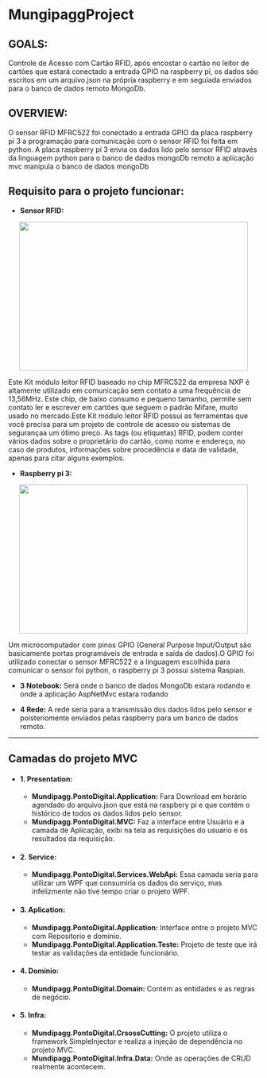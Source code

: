 # MungipaggProject

## GOALS:
Controle de Acesso com Cartão RFID, após encostar o cartão no leitor de cartões que estará conectado a entrada GPIO na raspberry pi,
os dados são escritos em um arquivo.json na própria raspberry e em seguiada enviados para o banco de dados remoto MongoDb.

## OVERVIEW:
O sensor RFID MFRC522 foi conectado a entrada GPIO da placa raspberry pi 3  a programação para comunicação com o sensor RFID foi feita
em python. A placa raspberry pi 3 envia os dados lido pelo sensor RFID através da linguagem python para o banco de dados mongoDb remoto
a aplicação mvc manipula o banco de dados mongoDb

## Requisito para o projeto funcionar:

- **Sensor RFID:**

<p align="center">
  <img width="460" height="300" src="https://user-images.githubusercontent.com/19213840/32897154-001294c4-cacc-11e7-8714-43241c6e79b2.jpg">
</p>

Este Kit módulo leitor RFID baseado no chip MFRC522 da empresa NXP é altamente utilizado em comunicação sem contato a uma frequência de 
13,56MHz. Este chip, de baixo consumo e pequeno tamanho, permite sem contato ler e escrever em cartões que seguem o padrão Mifare, 
muito usado no mercado.Este Kit módulo leitor RFID possui as ferramentas que você precisa para um projeto de controle de acesso ou sistemas de segurançaa um ótimo preço. As tags (ou etiquetas) RFID, podem conter vários dados sobre o proprietário do cartão, como nome e endereço, no caso de produtos, informações sobre procedência e data de validade, apenas para citar alguns exemplos.

- **Raspberry pi 3:**

<p align="center">
  <img width="460" height="300" src="https://user-images.githubusercontent.com/19213840/32895760-4c4186ba-cac8-11e7-8af1-15723f9b7ad2.jpg">
</p>

Um microcomputador com pinos  GPIO (General Purpose Input/Output são basicamente portas programáveis de entrada e saída de dados).O
GPIO foi utilizado conectar o sensor MFRC522 e a linguagem escolhida para comunicar o sensor foi python, o raspberry pi 3 possui sistema Raspian.

- **3 Notebook:**
Será onde o banco de dados MongoDb estara rodando e onde a aplicação AspNetMvc estara rodando

- **4 Rede:**
A rede seria para a transmissão dos dados lidos pelo sensor e poisteriomente enviados pelas raspberry para um banco de dados remoto.

______________________________________________________________________________________________________________________________

## Camadas do projeto MVC

- #### 1. Presentation:
   - **Mundipagg.PontoDigital.Application:** Fara Download em horário agendado do arquivo.json que está na raspbery pi e que contém o histórico de todos os dados lidos pelo sensor.
   -  **Mundipagg.PontoDigital.MVC:** Faz a interface entre Usuário e a camada de Aplicação, exibi na tela as requisições do usuario e os resultados da requisição.

- #### 2. Service:
   - **Mundipagg.PontoDigital.Services.WebApi:** Essa camada seria para utilizar um WPF que consumiria os dados do serviço, mas infelizmente não tive tempo criar o projeto WPF.

- #### 3. Aplication:
   - **Mundipagg.PontoDigital.Application:** Interface entre  o projeto MVC com Repositorio e dominio.
   - **Mundipagg.PontoDigital.Application.Teste:** Projeto de teste que irá testar as validações da entidade funcionário.

- #### 4. Dominio:
   - **Mundipagg.PontoDigital.Domain:** Contém as entidades e as regras de negócio.

- #### 5. Infra:
   - **Mundipagg.PontoDigital.CrsossCutting:** O projeto utiliza o framework SimpleInjector e realiza a injeção de dependência no projeto MVC.
  - **Mundipagg.PontoDigital.Infra.Data:** Onde as operações de CRUD realmente acontecem.




